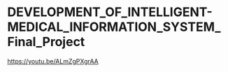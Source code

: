 # DEVELOPMENT_OF_INTELLIGENT-MEDICAL_INFORMATION_SYSTEM_Final_Project

https://youtu.be/ALmZgPXgrAA
